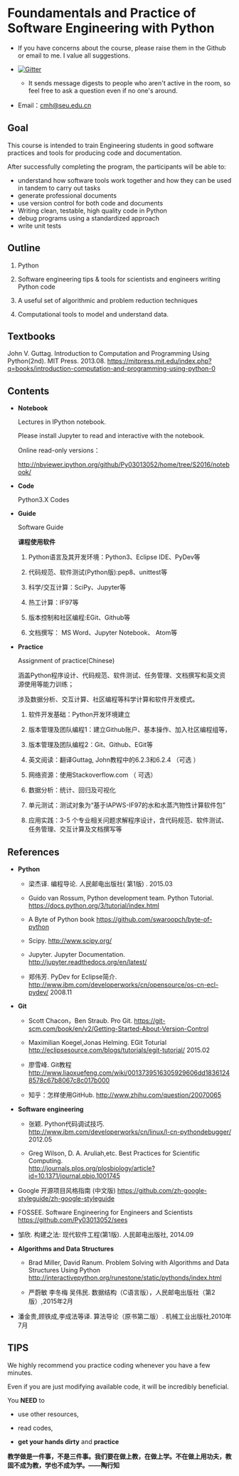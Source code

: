 
# Foundamentals and Practice of Software Engineering with Python

*  If you have concerns about the course, please raise them in the Github or email to me. I value all suggestions.

  * [![Gitter](https://badges.gitter.im/Py03013052/home.svg)](https://gitter.im/Py03013052/home?utm_source=badge&utm_medium=badge&utm_campaign=pr-badge)

    * It sends message digests to people who aren't active in the room, so feel free to ask a question even if no one's around.

 * Email：cmh@seu.edu.cn

##  Goal

This course is intended to train Engineering students in good software practices and tools for producing code and documentation.

After successfully completing the program, the participants will be able to:

* understand how software tools work together and how they can be used in tandem to carry out tasks
* generate professional documents
* use version control for both code and documents
* Writing clean, testable, high quality code in Python
* debug programs using a standardized approach
* write unit tests 

## Outline

1. Python

2. Software engineering tips & tools for scientists and engineers writing Python code

3.  A useful set of algorithmic and problem reduction techniques

4.  Computational tools to model and understand data.

## Textbooks

John V. Guttag. Introduction to Computation and Programming Using Python(2nd). MIT Press. 2013.08.    https://mitpress.mit.edu/index.php?q=books/introduction-computation-and-programming-using-python-0

## Contents

* **Notebook**

   Lectures in IPython notebook.

   Please install Jupyter to read and interactive with the notebook.

  Online read-only versions：

   http://nbviewer.ipython.org/github/Py03013052/home/tree/S2016/notebook/

* **Code**

    Python3.X Codes

* **Guide**

   Software Guide

   <b>课程使用软件</b>

   1. Python语言及其开发环境：Python3、Eclipse IDE、PyDev等

   2. 代码规范、软件测试(Python版):pep8、unittest等

   3. 科学/交互计算：SciPy、Jupyter等

   4. 热工计算：IF97等

   5. 版本控制和社区编程:EGit、Github等

   6. 文档撰写： MS Word、Jupyter Notebook、 Atom等

* **Practice**

   Assignment of practice(Chinese)

   涵盖Python程序设计、代码规范、软件测试、任务管理、文档撰写和英文资源使用等能力训练；

   涉及数据分析、交互计算、社区编程等科学计算和软件开发模式。

   1. 软件开发基础：Python开发环境建立  

   2. 版本管理及团队编程1：建立Github账户、基本操作、加入社区编程组等，  

   3. 版本管理及团队编程2：Git、Github、EGit等

   4. 英文阅读：翻译Guttag, John教程中的6.2.3和6.2.4 （可选 ）

   5. 网络资源：使用Stackoverflow.com （ 可选）

   6. 数据分析：统计、回归及可视化

   7. 单元测试：测试对象为“基于IAPWS-IF97的水和水蒸汽物性计算软件包”

   8. 应用实践：3-5 个专业相关问题求解程序设计，含代码规范、软件测试、任务管理、交互计算及文档撰写等  

## References

* **Python**

  * 梁杰译. 编程导论. 人民邮电出版社( 第1版) .  2015.03

  * Guido van Rossum, Python development team. Python Tutorial. https://docs.python.org/3/tutorial/index.html

  * A Byte of Python book https://github.com/swaroopch/byte-of-python

  * Scipy. http://www.scipy.org/

  * Jupyter. Jupyter Documentation. http://jupyter.readthedocs.org/en/latest/

  * 郑伟芳. PyDev for Eclipse简介. http://www.ibm.com/developerworks/cn/opensource/os-cn-ecl-pydev/   2008.11

* **Git**

   * Scott Chacon，Ben Straub. Pro Git. https://git-scm.com/book/en/v2/Getting-Started-About-Version-Control

   * Maximilian Koegel,Jonas Helming. EGit Toturial http://eclipsesource.com/blogs/tutorials/egit-tutorial/    2015.02

   * 廖雪峰. Git教程  http://www.liaoxuefeng.com/wiki/0013739516305929606dd18361248578c67b8067c8c017b000

   * 知乎：怎样使用GitHub. http://www.zhihu.com/question/20070065

* **Software engineering**

  * 张颖. Python代码调试技巧. http://www.ibm.com/developerworks/cn/linux/l-cn-pythondebugger/    2012.05

  * Greg Wilson, D. A. Aruliah,etc. Best Practices for Scientific Computing.     
   http://journals.plos.org/plosbiology/article?id=10.1371/journal.pbio.1001745

 * Google 开源项目风格指南 (中文版) https://github.com/zh-google-styleguide/zh-google-styleguide

  * FOSSEE. Software Engineering for Engineers and Scientists  https://github.com/Py03013052/sees

  * 邹欣. 构建之法: 现代软件工程(第1版). 人民邮电出版社, 2014.09

* **Algorithms and Data Structures**

  * Brad Miller, David Ranum. Problem Solving with Algorithms and Data Structures Using Python
http://interactivepython.org/runestone/static/pythonds/index.html

  * 严蔚敏 李冬梅 吴伟民. 数据结构（C语言版），人民邮电出版社（第2版）,2015年2月  

 * 潘金贵,顾铁成,李成法等译. 算法导论（原书第二版）. 机械工业出版社,2010年7月

## TIPS

We highly recommend you practice coding whenever you have a few minutes.

Even if you are just modifying available code, it will be incredibly beneficial.

You **NEED** to

* use other resources,

* read codes,

*  **get your hands dirty** and **practice**

**教学做是一件事，不是三件事。我们要在做上教，在做上学。不在做上用功夫，教固不成为教，学也不成为学。——陶行知**


